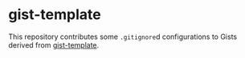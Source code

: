 # gist-template

This repository contributes some `.gitignore`d configurations to Gists derived from [gist-template](https://gist.github.com/blakeNaccarato/7ddaf3510a58223fab869f13e1eaecba).
